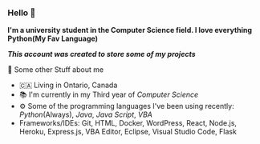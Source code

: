 ### Hello 👋
**I'm a university student in the Computer Science field. I love everything Python(My Fav Language)**

***This account was created to store some of my projects***

📖 Some other Stuff about me
- 🇨🇦 Living in Ontario, Canada
- 📚 I'm currently in my Third year of *Computer Science*
- ⚙️ Some of the programming languages I've been using recently: *Python*(Always), *Java*, *Java Script*, *VBA*
- Frameworks/IDEs: Git, HTML, Docker, WordPress, React, Node.js, Heroku, Express.js, VBA Editor, Eclipse, Visual 
Studio Code, Flask
